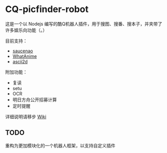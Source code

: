 # CQ-picfinder-robot

这是一个以 Nodejs 编写的酷Q机器人插件，用于搜图、搜番、搜本子，并夹带了许多娱乐向功能（。）

目前支持：

- [saucenao](https://saucenao.com)
- [WhatAnime](https://trace.moe)
- [ascii2d](https://ascii2d.net)

附加功能：

- 复读
- setu
- OCR
- 明日方舟公开招募计算
- 定时提醒

详细说明请移步 [Wiki](../../wiki)

## TODO

重构为更加模块化的一个机器人框架，以支持自定义插件

